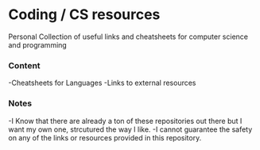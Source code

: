 # Coding / CS resources
Personal Collection of useful links and cheatsheets for computer science and programming

### Content
-Cheatsheets for Languages
-Links to external resources

### Notes
-I Know that there are already a ton of these repositories out there but I want my own one, strcutured the way I like.
-I cannot guarantee the safety on any of the links or resources provided in this repository.
